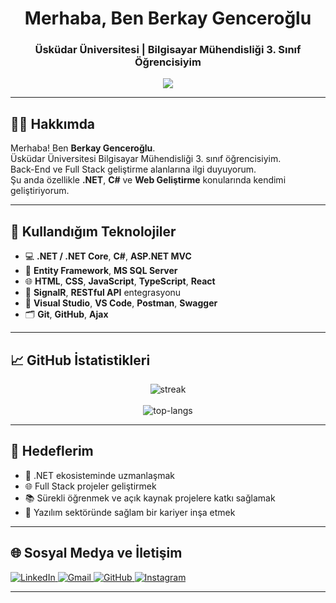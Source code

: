 <h1 align="center">Merhaba, Ben Berkay Genceroğlu</h1>
<h3 align="center">Üsküdar Üniversitesi | Bilgisayar Mühendisliği 3. Sınıf Öğrencisiyim</h3>

<p align="center">
  <img src="https://giphy.com/gifs/SWoSkN6DxTszqIKEqv" width:"400" ; />
</p>

---

## 🧑‍💻 Hakkımda

Merhaba! Ben **Berkay Genceroğlu**.  
Üsküdar Üniversitesi Bilgisayar Mühendisliği 3. sınıf öğrencisiyim.  
Back-End ve Full Stack geliştirme alanlarına ilgi duyuyorum.  
Şu anda özellikle **.NET**, **C#** ve **Web Geliştirme** konularında kendimi geliştiriyorum.

---

## 🚀 Kullandığım Teknolojiler

- 💻 **.NET / .NET Core**, **C#**, **ASP.NET MVC**
- 🧠 **Entity Framework**, **MS SQL Server**
- 🌐 **HTML**, **CSS**, **JavaScript**, **TypeScript**, **React**
- 🔌 **SignalR**, **RESTful API** entegrasyonu
- 🧰 **Visual Studio**, **VS Code**, **Postman**, **Swagger**
- 🗂️ **Git**, **GitHub**, **Ajax**

---

## 📈 GitHub İstatistikleri

<p align="center">
  <img src="https://github-readme-streak-stats.herokuapp.com/?user=BerkayGenceroglu&theme=radical&hide_border=true" alt="streak" />
  <br/><br/>
  <img src="https://github-readme-stats.vercel.app/api/top-langs/?username=BerkayGenceroglu&layout=compact&theme=radical&hide_border=true" alt="top-langs" />
</p>

---

## 🎯 Hedeflerim

- 🔭 .NET ekosisteminde uzmanlaşmak  
- 🌐 Full Stack projeler geliştirmek  
- 📚 Sürekli öğrenmek ve açık kaynak projelere katkı sağlamak  
- 💼 Yazılım sektöründe sağlam bir kariyer inşa etmek  

---

## 🌐 Sosyal Medya ve İletişim

<p align="left">
  <a href="https://www.linkedin.com/in/berkay-gencero%C4%9Flu-586b52331/" target="_blank">
    <img src="https://img.shields.io/badge/LinkedIn-0A66C2?style=for-the-badge&logo=linkedin&logoColor=white" alt="LinkedIn" />
  </a>
  <a href="mailto:berkaygenceroglu6@gmail.com">
    <img src="https://img.shields.io/badge/Gmail-EA4335?style=for-the-badge&logo=gmail&logoColor=white" alt="Gmail" />
  </a>
  <a href="https://github.com/BerkayGenceroglu" target="_blank">
    <img src="https://img.shields.io/badge/GitHub-181717?style=for-the-badge&logo=github&logoColor=white" alt="GitHub" />
  </a>
  <a href="https://www.instagram.com/berkay.genceroglu" target="_blank">
    <img src="https://img.shields.io/badge/Instagram-E4405F?style=for-the-badge&logo=instagram&logoColor=white" alt="Instagram" />
  </a>
</p>

---
